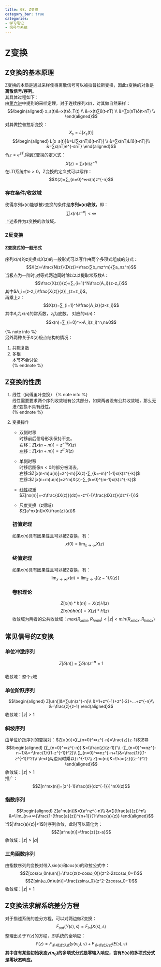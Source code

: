 ```yaml
---
title: 08. Z变换
category_bar: true
categories: 
- 学习笔记
- 信号与系统
---  
```

# Z变换
## Z变换的基本原理
Z变换的本质是通过采样使得离散信号可以被拉普拉斯变换，因此z变换的对象是**离散信号/序列**。  
其具体过程如下：  
由[第六讲](https://l61012345.top/2021/04/23/%E5%AD%A6%E4%B9%A0%E7%AC%94%E8%AE%B0/%E4%BF%A1%E5%8F%B7%E4%B8%8E%E7%B3%BB%E7%BB%9F/6.%20%E5%91%A8%E6%9C%9F%E4%BF%A1%E5%8F%B7%E7%9A%84%E5%82%85%E9%87%8C%E5%8F%B6%E5%8F%98%E6%8D%A2/)中提到的采样定理，对于连续序列$x(t)$，对其做自然采样：  
$$\begin{aligned}
    x_s(t)&=x(t)δ_T(t) \\
    &=x(t)∑δ(t-nT) \\
    &=∑x(nT)δ(t-nT) \\
\end{aligned}$$
对其做拉普拉斯变换：  
$$X_s=L[x_s(t)]$$
$$\begin{aligned}
    L[x_s(t)]&=L[∑x(nT)δ(t-nT)]  \\
    &=∑x(nT)L[δ(t-nT)]\\
    &=∑x(nT)e^{-snT}
\end{aligned}$$
令$z=e^{sT}$,得到Z变换的定义式： 
$$X(z)=∑x(n)z^{-n}$$
在LTI系统中$n>0$，Z变换的定义式可以写作：
$$X(z)=∑_{n=0}^∞x(n)z^{-n}$$

### 存在条件/收敛域
使得序列$x(n)$能够被z变换的条件是**序列$x(n)$收敛**，即：  
$$∑|x(n)z^{-n}|<∞$$
上述条件为z变换的收敛域。  

### Z反变换
#### Z变换式的一般形式
序列$x(n)$的z变换式$X(z)$的一般形式可以写作由两个多项式组成的分式：  
$$X(z)=\frac{N(z)}{D(z)}=\frac{∑b_mz^m}{∑a_nz^n}$$
当极点为一阶时,对等式两边同时除以$z$以提取常系数$A$：  
$$\frac{X(z)}{z}=∑_{i=1}^N\frac{A_i}{z-z_i}$$
其中$A_i=(z-z_i)\frac{X(z)}{z}|_{z=z_i}$。  
再乘上$z$：  
$$X(z)=∑_{i=1}^N\frac{A_iz}{z-z_i}$$
其中$A_i$为$x(n)$的常系数，$z_i$为底数。
对应的$x(n)$：
$$x(n)=∑_{i=0}^∞A_i(z_i)^n,n≥0$$

{% note info %}  
另外两种关于$X(z)$极点结构的情况：  
1. 共轭复数  
2. 多根  
本节不会讨论  
{% endnote %}  


## Z变换的性质
1. 线性（同傅里叶变换）
{% note info %}  
线性需要要求两个序列收敛域有公共部分，如果两者没有公共收敛域，那么无法Z变换不具有线性。  
{% endnote %}  

2. 变换操作  
   - 双侧时移   
   时移前后信号形状保持不变。  
   右移：$Z[x(n-m)]=z^{-m}X(z)$  
   左移：$Z[x(n+m)]=z^{m}X(z)$  
   - 单侧时移  
   时移后图像$n<0$的部分被消去。  
   右移:$Z[x(n-m)u(n)]=z^{-m}[X(z)-∑_{k=-m}^{-1}x(k)z^{-k}]$  
   左移:$Z[x(n+m)u(n)]=z^m[X(z)-∑_{k=0}^{m-1}x(k)z^{-k}]$  

   - 线性权重  
   $Z[nx(n)]=-z\frac{dX(z)}{dz}=-z^{-1}\frac{dX(z)}{dz^{-1}}$  

   - 尺度变换（z频域）  
   $Z[a^nx(n)]=X(\frac{z}{a})$  

   ### 初值定理
   如果$x(n)$具有因果性且可以被Z变换，有：
   $$x(0)=\lim_{x→∞}X(z)$$

   ### 终值定理
   如果$x(n)$具有因果性且可以被Z变换，有：
   $$\lim_{x→∞}x(n)=\lim_{z→1}[(z-1)X(z)]$$

   ### 卷积理论
   $$Z[x(n)*h(n)]=X(z)H(z)$$
   $$Z[x(n)h(n)]=X(z)*H(z)$$
   收敛域为两者的公共收敛域：$max(R_{xmin},R_{hmin})<|z|<min(R_{xmax},R_{hmax})$  

## 常见信号的Z变换
### 单位冲激序列
$$Z[δ(n)]=∑δ(n)z^{-n}=1$$  
收敛域：整个z域  

### 单位阶跃序列
$$\begin{aligned}
    Z[u(n)]&=∑u(n)z^{-n}\\
    &=1+z^{-1}+z^{-2}+...+z^{-n}\\
    &=\frac{z}{z-1}
\end{aligned}$$
收敛域：$|z|>1$  

### 斜坡序列
由单位阶跃序列的变换对：$Z[u(n)]=∑_{n=0}^∞z^{-n}=\frac{z}{z-1}$求导  
$$\begin{aligned}
    (∑_{n=0}^∞z^{-n})'&=(\frac{z}{z-1})'\\
    -∑_{n=0}^∞nz^{-n+1}&=-\frac{1}{(1-z^{-1})^2}\\
    ∑_{n=0}^∞nz^{-n+1}&=\frac{1}{(1-z^{-1})^2}\\
    \text{两边同时乘以}z^{-1}:\\
    Z[nu(n)]&=\frac{z}{(z-1)^2}
\end{aligned}$$
收敛域：$|z|>1$  
推广：
$$Z[n^mx(n)]=[z^{-1}\frac{d}{dz^{-1}}]^mX(z)$$

### 指数序列
$$\begin{aligned}
    Z[a^nu(n)]&=∑a^nz^{-n}\\
    &=∑(\frac{a}{z})^n\\
    &=\lim_{n→∞}\frac{1-(\frac{a}{z})^{n+1}}{1-\frac{a}{z}}
\end{aligned}$$
当$|\frac{a}{z}|<1$时序列收敛，此时可以简化为：
$$Z[a^nu(n)]=\frac{z}{z-a}$$
收敛域：$|z|>|a|$  

### 三角函数序列
由指数序列的变换对带入$sin(n)$和$cos(n)$的欧拉公式中：  
$$Z[cos(ω_0n)u(n)]=\frac{z(z-cosω_0)}{z^2-2zcosω_0+1}$$
$$Z[sin(ω_0n)u(n)]=\frac{zsinω_0}{z^2-2zcosω_0+1}$$
收敛域：$|z|>1$  

## Z变换法求解系统差分方程
对于描述系统的差分方程，可以对两边做Z变换：
$$F_{out}(Y(s),s)=F_{in}(X(s),s)$$
整理出关于$Y(z)$的方程，即系统的全响应：
$$Y(z)=F_{多项式分式}(y(n_0),s)+F_{多项式分式}(E(s),s)$$
**其中含有某些初始状态$y(n_0)$的多项式分式是零输入响应，含有$E(s)$的多项式分式是零状态响应。**  

